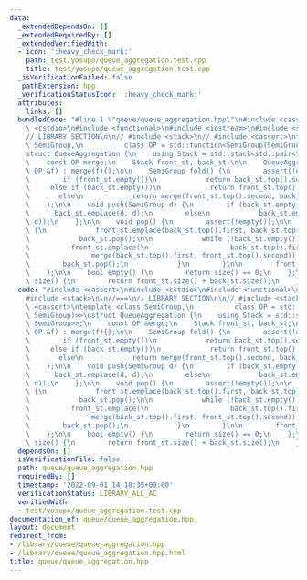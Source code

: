 ```yaml
---
data:
  _extendedDependsOn: []
  _extendedRequiredBy: []
  _extendedVerifiedWith:
  - icon: ':heavy_check_mark:'
    path: test/yosupo/queue_aggregation.test.cpp
    title: test/yosupo/queue_aggregation.test.cpp
  _isVerificationFailed: false
  _pathExtension: hpp
  _verificationStatusIcon: ':heavy_check_mark:'
  attributes:
    links: []
  bundledCode: "#line 1 \"queue/queue_aggregation.hpp\"\n#include <cassert>\n#include\
    \ <cstdio>\n#include <functional>\n#include <iostream>\n#include <stack>\n\n//===\n\
    // LIBRARY SECTION\n\n// #include <stack>\n// #include <cassert>\ntemplate <class\
    \ SemiGroup,\n          class OP = std::function<SemiGroup(SemiGroup, SemiGroup)>>\n\
    struct QueueAggregation {\n    using Stack = std::stack<std::pair<SemiGroup, SemiGroup>>;\n\
    \    const OP merge;\n    Stack front_st, back_st;\n\n    QueueAggregation(const\
    \ OP &f) : merge(f){};\n\n    SemiGroup fold() {\n        assert(!empty());\n\n\
    \        if (front_st.empty())\n            return back_st.top().second;\n   \
    \     else if (back_st.empty())\n            return front_st.top().second;\n \
    \       else\n            return merge(front_st.top().second, back_st.top().second);\n\
    \    };\n\n    void push(SemiGroup d) {\n        if (back_st.empty())\n      \
    \      back_st.emplace(d, d);\n        else\n            back_st.emplace(d, merge(back_st.top().second,\
    \ d));\n    };\n\n    void pop() {\n        assert(!empty());\n\n        if (front_st.empty())\
    \ {\n            front_st.emplace(back_st.top().first, back_st.top().first);\n\
    \            back_st.pop();\n\n            while (!back_st.empty()) {\n      \
    \          front_st.emplace(\n                    back_st.top().first,\n     \
    \               merge(back_st.top().first, front_st.top().second));\n        \
    \        back_st.pop();\n            }\n        }\n\n        front_st.pop();\n\
    \    };\n\n    bool empty() {\n        return size() == 0;\n    };\n\n    size_t\
    \ size() {\n        return front_st.size() + back_st.size();\n    };\n};\n//===\n"
  code: "#include <cassert>\n#include <cstdio>\n#include <functional>\n#include <iostream>\n\
    #include <stack>\n\n//===\n// LIBRARY SECTION\n\n// #include <stack>\n// #include\
    \ <cassert>\ntemplate <class SemiGroup,\n          class OP = std::function<SemiGroup(SemiGroup,\
    \ SemiGroup)>>\nstruct QueueAggregation {\n    using Stack = std::stack<std::pair<SemiGroup,\
    \ SemiGroup>>;\n    const OP merge;\n    Stack front_st, back_st;\n\n    QueueAggregation(const\
    \ OP &f) : merge(f){};\n\n    SemiGroup fold() {\n        assert(!empty());\n\n\
    \        if (front_st.empty())\n            return back_st.top().second;\n   \
    \     else if (back_st.empty())\n            return front_st.top().second;\n \
    \       else\n            return merge(front_st.top().second, back_st.top().second);\n\
    \    };\n\n    void push(SemiGroup d) {\n        if (back_st.empty())\n      \
    \      back_st.emplace(d, d);\n        else\n            back_st.emplace(d, merge(back_st.top().second,\
    \ d));\n    };\n\n    void pop() {\n        assert(!empty());\n\n        if (front_st.empty())\
    \ {\n            front_st.emplace(back_st.top().first, back_st.top().first);\n\
    \            back_st.pop();\n\n            while (!back_st.empty()) {\n      \
    \          front_st.emplace(\n                    back_st.top().first,\n     \
    \               merge(back_st.top().first, front_st.top().second));\n        \
    \        back_st.pop();\n            }\n        }\n\n        front_st.pop();\n\
    \    };\n\n    bool empty() {\n        return size() == 0;\n    };\n\n    size_t\
    \ size() {\n        return front_st.size() + back_st.size();\n    };\n};\n//===\n"
  dependsOn: []
  isVerificationFile: false
  path: queue/queue_aggregation.hpp
  requiredBy: []
  timestamp: '2022-09-01 14:18:35+09:00'
  verificationStatus: LIBRARY_ALL_AC
  verifiedWith:
  - test/yosupo/queue_aggregation.test.cpp
documentation_of: queue/queue_aggregation.hpp
layout: document
redirect_from:
- /library/queue/queue_aggregation.hpp
- /library/queue/queue_aggregation.hpp.html
title: queue/queue_aggregation.hpp
---
```

